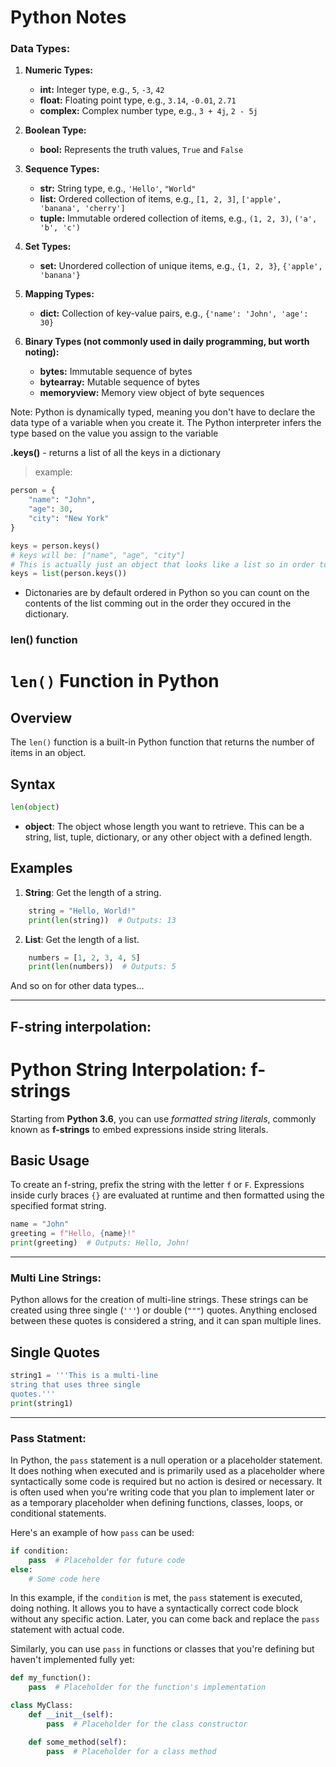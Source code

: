 # Python Notes

### Data Types:

1. **Numeric Types:**

   - **int:** Integer type, e.g., `5`, `-3`, `42`
   - **float:** Floating point type, e.g., `3.14`, `-0.01`, `2.71`
   - **complex:** Complex number type, e.g., `3 + 4j`, `2 - 5j`

2. **Boolean Type:**

   - **bool:** Represents the truth values, `True` and `False`

3. **Sequence Types:**

   - **str:** String type, e.g., `'Hello'`, `"World"`
   - **list:** Ordered collection of items, e.g., `[1, 2, 3]`, `['apple', 'banana', 'cherry']`
   - **tuple:** Immutable ordered collection of items, e.g., `(1, 2, 3)`, `('a', 'b', 'c')`

4. **Set Types:**

   - **set:** Unordered collection of unique items, e.g., `{1, 2, 3}`, `{'apple', 'banana'}`

5. **Mapping Types:**

   - **dict:** Collection of key-value pairs, e.g., `{'name': 'John', 'age': 30}`

6. **Binary Types (not commonly used in daily programming, but worth noting):**
   - **bytes:** Immutable sequence of bytes
   - **bytearray:** Mutable sequence of bytes
   - **memoryview:** Memory view object of byte sequences

Note: Python is dynamically typed, meaning you don't have to declare the data type of a variable when you create it. The Python interpreter infers the type based on the value you assign to the variable

**.keys()** - returns a list of all the keys in a dictionary

> example:

```py
person = {
    "name": "John",
    "age": 30,
    "city": "New York"
}

keys = person.keys()
# keys will be: ["name", "age", "city"]
# This is actually just an object that looks like a list so in order to get an actual list we need to wrap it in the list function:
keys = list(person.keys())

```

- Dictonaries are by default ordered in Python so you can count on the contents of the list comming out in the order they occured in the dictionary.

### len() function

# `len()` Function in Python

## Overview

The `len()` function is a built-in Python function that returns the number of items in an object.

## Syntax

```python
len(object)
```

- **object**: The object whose length you want to retrieve. This can be a string, list, tuple, dictionary, or any other object with a defined length.

## Examples

1. **String**: Get the length of a string.

```python
    string = "Hello, World!"
    print(len(string))  # Outputs: 13
```

2. **List**: Get the length of a list.

```python
    numbers = [1, 2, 3, 4, 5]
    print(len(numbers))  # Outputs: 5
```

And so on for other data types...

---

## F-string interpolation:

# Python String Interpolation: f-strings

Starting from **Python 3.6**, you can use _formatted string literals_, commonly known as **f-strings** to embed expressions inside string literals.

## Basic Usage

To create an f-string, prefix the string with the letter `f` or `F`. Expressions inside curly braces `{}` are evaluated at runtime and then formatted using the specified format string.

```python
name = "John"
greeting = f"Hello, {name}!"
print(greeting)  # Outputs: Hello, John!
```

---

### Multi Line Strings:

Python allows for the creation of multi-line strings. These strings can be created using three single (`'''`) or double (`"""`) quotes. Anything enclosed between these quotes is considered a string, and it can span multiple lines.

## Single Quotes

```python
string1 = '''This is a multi-line
string that uses three single
quotes.'''
print(string1)

```

---

### Pass Statment:

In Python, the `pass` statement is a null operation or a placeholder statement. It does nothing when executed and is primarily used as a placeholder where syntactically some code is required but no action is desired or necessary. It is often used when you're writing code that you plan to implement later or as a temporary placeholder when defining functions, classes, loops, or conditional statements.

Here's an example of how `pass` can be used:

```py
if condition:
    pass  # Placeholder for future code
else:
    # Some code here
```

In this example, if the `condition` is met, the `pass` statement is executed, doing nothing. It allows you to have a syntactically correct code block without any specific action. Later, you can come back and replace the `pass` statement with actual code.

Similarly, you can use `pass` in functions or classes that you're defining but haven't implemented fully yet:

```py
def my_function():
    pass  # Placeholder for the function's implementation

class MyClass:
    def __init__(self):
        pass  # Placeholder for the class constructor

    def some_method(self):
        pass  # Placeholder for a class method

```
